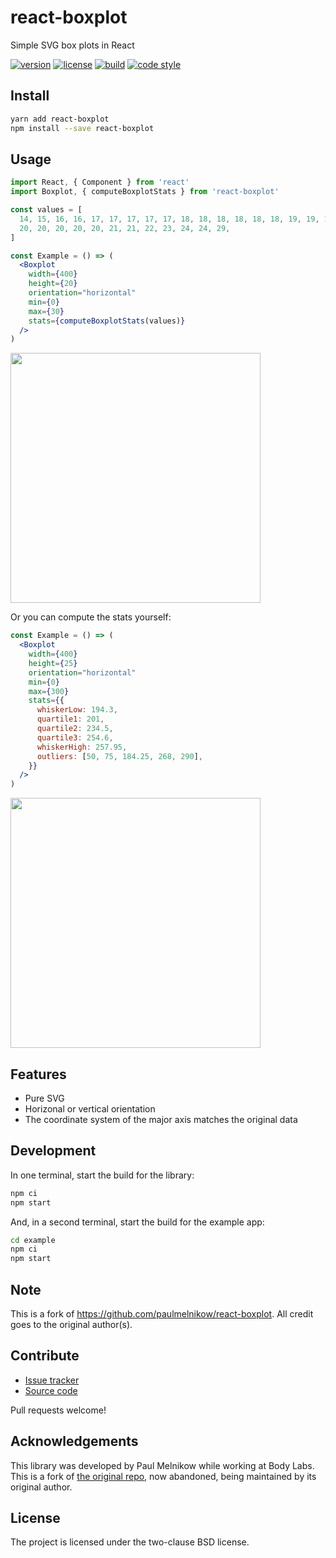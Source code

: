 # react-boxplot

Simple SVG box plots in React

[![version](https://img.shields.io/npm/v/react-boxplot?style=flat-square)][npm]
[![license](https://img.shields.io/npm/l/react-boxplot?style=flat-square)][npm]
[![build](https://img.shields.io/circleci/project/github/paulmelnikow/react-boxplot?style=flat-square)][build]
[![code style](https://img.shields.io/badge/code_style-prettier-ff69b4?style=flat-square)][prettier]

[npm]: https://www.npmjs.com/package/react-boxplot
[build]: https://circleci.com/gh/paulmelnikow/react-boxplot/tree/master
[prettier]: https://prettier.io/

## Install

```bash
yarn add react-boxplot
npm install --save react-boxplot
```

## Usage

```jsx
import React, { Component } from 'react'
import Boxplot, { computeBoxplotStats } from 'react-boxplot'

const values = [
  14, 15, 16, 16, 17, 17, 17, 17, 17, 18, 18, 18, 18, 18, 18, 19, 19, 19, 20,
  20, 20, 20, 20, 20, 21, 21, 22, 23, 24, 24, 29,
]

const Example = () => (
  <Boxplot
    width={400}
    height={20}
    orientation="horizontal"
    min={0}
    max={30}
    stats={computeBoxplotStats(values)}
  />
)
```

<img src="https://paulmelnikow.github.io/react-boxplot/example1.png" width="400">

Or you can compute the stats yourself:

```jsx
const Example = () => (
  <Boxplot
    width={400}
    height={25}
    orientation="horizontal"
    min={0}
    max={300}
    stats={{
      whiskerLow: 194.3,
      quartile1: 201,
      quartile2: 234.5,
      quartile3: 254.6,
      whiskerHigh: 257.95,
      outliers: [50, 75, 184.25, 268, 290],
    }}
  />
)
```

<img src="https://paulmelnikow.github.io/react-boxplot/example2.png" width="400">

## Features

- Pure SVG
- Horizonal or vertical orientation
- The coordinate system of the major axis matches the original data

## Development

In one terminal, start the build for the library:

```sh
npm ci
npm start
```

And, in a second terminal, start the build for the example app:

```sh
cd example
npm ci
npm start
```

## Note
This is a fork of https://github.com/paulmelnikow/react-boxplot. All credit goes to the original author(s).

## Contribute

- [Issue tracker][issues]
- [Source code][source]

Pull requests welcome!

## Acknowledgements

This library was developed by Paul Melnikow while working at Body Labs. This
is a fork of [the original repo][bodylabs], now abandoned, being maintained by
its original author.

[bodylabs]: https://github.com/bodylabs/react-boxplot

## License

The project is licensed under the two-clause BSD license.

[issues]: https://github.com/paulmelnikow/react-boxplot/issues
[source]: https://github.com/paulmelnikow/react-boxplot
